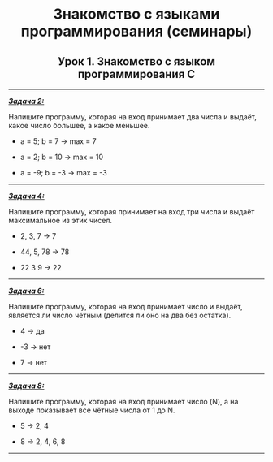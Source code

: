 <center>

# Знакомство с языками программирования (семинары)

## Урок 1. Знакомство с языком программирования С #

</center>

---

<u>***Задача 2:***</u>

 Напишите программу, которая на вход принимает два числа и выдаёт, какое число большее, а какое меньшее.

- a = 5; b = 7 -> max = 7

- a = 2; b = 10 -> max = 10

- a = -9; b = -3 -> max = -3

---

<u>***Задача 4:***</u>

 Напишите программу, которая принимает на вход три числа и выдаёт максимальное из этих чисел.

- 2, 3, 7 -> 7

- 44, 5, 78 -> 78

- 22 3 9 -> 22

---

<u>***Задача 6:***</u>

 Напишите программу, которая на вход принимает число и выдаёт, является ли число чётным (делится ли оно на два без остатка).

- 4 -> да

- -3 -> нет

- 7 -> нет

---

<u>***Задача 8:***</u>

 Напишите программу, которая на вход принимает число (N), а на выходе показывает все чётные числа от 1 до N.

- 5 -> 2, 4

- 8 -> 2, 4, 6, 8

---